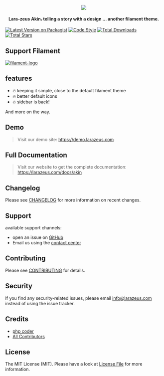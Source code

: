 <p align="center">
<a href="https://larazeus.com"><img src="https://larazeus.com/images/lara-zeus-akin.png?v=3" /></a>
</p>

<h4 align="center">Lara-zeus Akin، telling a story with a design ... another filament theme.</h4>

<p align="center">

[![Latest Version on Packagist](https://img.shields.io/packagist/v/lara-zeus/akin.svg?style=flat-square)](https://packagist.org/packages/lara-zeus/akin)
[![Code Style](https://img.shields.io/github/actions/workflow/status/lara-zeus/akin/fix-php-code-style-issues.yml?label=code-style&flat-square)](https://github.com/lara-zeus/akin/actions?query=workflow%3Afix-php-code-style-issues+branch%3Amain)
[![Total Downloads](https://img.shields.io/packagist/dt/lara-zeus/akin.svg?style=flat-square)](https://packagist.org/packages/lara-zeus/akin)
[![Total Stars](https://img.shields.io/github/stars/lara-zeus/akin?style=flat-square)](https://github.com/lara-zeus/akin)

</p>

## Support Filament

<a href="https://github.com/sponsors/danharrin">
<img alt="filament-logo" src="https://larazeus.com/images/filament-sponsor-banner.png">
</a>

## features
- 🔥 keeping it simple, close to the default filament theme
- 🔥 better default icons
- 🔥 sidebar is back!

And more on the way.

## Demo

> Visit our demo site: https://demo.larazeus.com


## Full Documentation

> Visit our website to get the complete documentation: https://larazeus.com/docs/akin

## Changelog

Please see [CHANGELOG](CHANGELOG.md) for more information on recent changes.

## Support
available support channels:
* open an issue on [GitHub](https://github.com/lara-zeus/akin/issues)
* Email us using the [contact center](https://larazeus.com/contact-us)

## Contributing

Please see [CONTRIBUTING](CONTRIBUTING.md) for details.

## Security

If you find any security-related issues, please email info@larazeus.com instead of using the issue tracker.

## Credits

-   [php coder](https://github.com/atmonshi)
-   [All Contributors](../../contributors)

## License

The MIT License (MIT). Please have a look at [License File](LICENSE.md) for more information.
